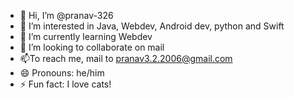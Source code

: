 - 👋 Hi, I’m @pranav-326
- 👀 I’m interested in Java, Webdev, Android dev, python and Swift
- 🌱 I’m currently learning Webdev
- 💞️ I’m looking to collaborate on mail
- 📫To reach me, mail to pranav3.2.2006@gmail.com
- 😄 Pronouns: he/him
- ⚡ Fun fact: I love cats!

<!---
pranav-326/pranav-326 is a ✨ special ✨ repository because its `README.md` (this file) appears on your GitHub profile.
You can click the Preview link to take a look at your changes.
--->
